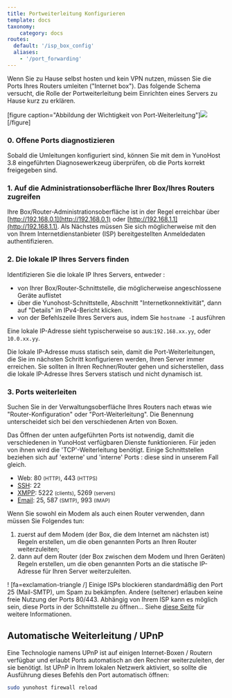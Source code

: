 ```yaml
---
title: Portweiterleitung Konfigurieren
template: docs
taxonomy:
    category: docs
routes:
  default: '/isp_box_config'
  aliases:
    - '/port_forwarding'
---
```


Wenn Sie zu Hause selbst hosten und kein VPN nutzen, müssen Sie die Ports Ihres Routers umleiten ("Internet box"). Das folgende Schema versucht, die Rolle der Portweiterleitung beim Einrichten eines Servers zu Hause kurz zu erklären.

[figure caption="Abbildung der Wichtigkeit von Port-Weiterleitung"]![](image://portForwarding_en.png)[/figure]

### 0. Offene Ports diagnostizieren

Sobald die Umleitungen konfiguriert sind, können Sie mit dem in YunoHost 3.8 eingeführten Diagnosewerkzeug überprüfen, ob
die Ports korrekt freigegeben sind.

### 1. Auf die Administrationsoberfläche Ihrer Box/Ihres Routers zugreifen

Ihre Box/Router-Administrationsoberfläche ist in der Regel erreichbar über [http://192.168.0.1](http://192.168.0.1) oder [http://192.168.1.1](http://192.168.1.1). Als Nächstes müssen Sie sich möglicherweise mit den von Ihrem Internetdienstanbieter (ISP) bereitgestellten Anmeldedaten authentifizieren.

### 2. Die lokale IP Ihres Servers finden

Identifizieren Sie die lokale IP Ihres Servers, entweder :
- von Ihrer Box/Router-Schnittstelle, die möglicherweise angeschlossene Geräte auflistet
- über die Yunohost-Schnittstelle, Abschnitt "Internetkonnektivität", dann auf "Details" im IPv4-Bericht klicken.
- von der Befehlszeile Ihres Servers aus, indem Sie `hostname -I` ausführen

Eine lokale IP-Adresse sieht typischerweise so aus:`192.168.xx.yy`, oder `10.0.xx.yy`.

Die lokale IP-Adresse muss statisch sein, damit die Port-Weiterleitungen, die Sie im nächsten Schritt konfigurieren werden, Ihren Server immer erreichen. Sie sollten in Ihren Rechner/Router gehen und sicherstellen, dass die lokale IP-Adresse Ihres Servers statisch und nicht dynamisch ist.

### 3. Ports weiterleiten

Suchen Sie in der Verwaltungsoberfläche Ihres Routers nach etwas wie "Router-Konfiguration" oder "Port-Weiterleitung". Die Benennung unterscheidet sich bei den verschiedenen Arten von Boxen.

Das Öffnen der unten aufgeführten Ports ist notwendig, damit die verschiedenen in YunoHost verfügbaren Dienste funktionieren. Für jeden von ihnen wird die 'TCP'-Weiterleitung benötigt. Einige Schnittstellen beziehen sich auf 'externe' und 'interne' Ports : diese sind in unserem Fall gleich.

* Web: 80 <small>(HTTP)</small>, 443 <small>(HTTPS)</small>
* [SSH](/ssh): 22
* [XMPP](/XMPP): 5222 <small>(clients)</small>, 5269 <small>(servers)</small>
* [Email](/email): 25, 587 <small>(SMTP)</small>, 993 <small>(IMAP)</small>

Wenn Sie sowohl ein Modem als auch einen Router verwenden, dann müssen Sie Folgendes tun:
1. zuerst auf dem Modem (der Box, die dem Internet am nächsten ist) Regeln erstellen, um die oben genannten Ports an Ihren Router weiterzuleiten;
2. dann auf dem Router (der Box zwischen dem Modem und Ihren Geräten) Regeln erstellen, um die oben genannten Ports an die statische IP-Adresse für Ihren Server weiterzuleiten.

! [fa=exclamation-triangle /] Einige ISPs blockieren standardmäßig den Port 25 (Mail-SMTP), um Spam zu bekämpfen. Andere (seltener) erlauben keine freie Nutzung der Ports 80/443. Abhängig von Ihrem ISP kann es möglich sein, diese Ports in der Schnittstelle zu öffnen... Siehe [diese Seite](/isp) für weitere Informationen.

## Automatische Weiterleitung / UPnP

Eine Technologie namens UPnP ist auf einigen Internet-Boxen / Routern verfügbar und erlaubt Ports automatisch an den Rechner weiterzuleiten, der sie benötigt. Ist UPnP in Ihrem lokalen Netzwerk aktiviert, so sollte die Ausführung dieses Befehls den Port automatisch öffnen:

```bash
sudo yunohost firewall reload
```
